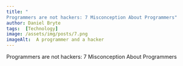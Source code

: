 ```yaml
---
title: "
Programmers are not hackers: 7 Misconception About Programmers"
author: Daniel Bryte
tags:  [Technology]
image: /assets/img/posts/7.png
imageAlt:  A programmer and a hacker
---
```




Programmers are not hackers: 7 Misconception About Programmers
<!--EndFragment-->



